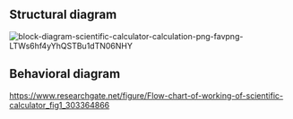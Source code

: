 ## Structural diagram

![block-diagram-scientific-calculator-calculation-png-favpng-LTWs6hf4yYhQSTBu1dTN06NHY](https://user-images.githubusercontent.com/94219763/142770203-82804328-83b8-4641-8bbc-ac2e0d6295bd.jpg)

## Behavioral diagram

https://www.researchgate.net/figure/Flow-chart-of-working-of-scientific-calculator_fig1_303364866
